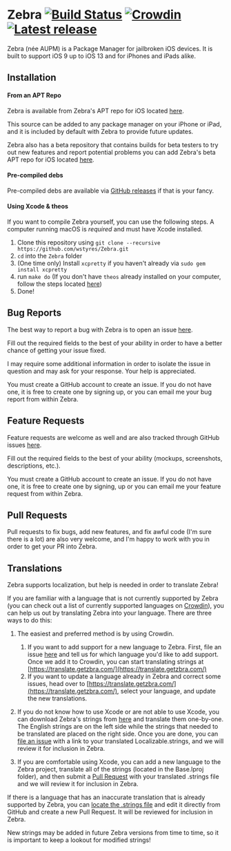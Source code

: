 # Zebra [![Build Status](https://travis-ci.org/wstyres/Zebra.svg?branch=master)](https://travis-ci.org/wstyres/Zebra) [![Crowdin](https://badges.crowdin.net/zebra/localized.svg)](https://translate.getzbra.com/project/zebra) [![Latest release](https://badge.fury.io/gh/wstyres%2FZebra.svg)](https://github.com/wstyres/Zebra/releases)
Zebra (née AUPM) is a Package Manager for jailbroken iOS devices. It is built to support iOS 9 up to iOS 13 and for iPhones and iPads alike.

## Installation
#### From an APT Repo
Zebra is available from Zebra's APT repo for iOS located [here](https://getzbra.com/repo).

This source can be added to any package manager on your iPhone or iPad, and it is included by default with Zebra to provide future updates.

Zebra also has a beta repository that contains builds for beta testers to try out new features and report potential problems you can add Zebra's beta APT repo for iOS located [here](https://getzbra.com/beta).

#### Pre-compiled debs
Pre-compiled debs are available via [GitHub releases](https://github.com/wstyres/Zebra/releases) if that is your fancy.

#### Using Xcode & theos
If you want to compile Zebra yourself, you can use the following steps. A computer running macOS is _required_ and must have Xcode installed.

1. Clone this repository using `git clone --recursive https://github.com/wstyres/Zebra.git`
2. `cd` into the `Zebra` folder
3. (One time only) Install `xcpretty` if you haven't already via `sudo gem install xcpretty`
4. run `make do` (If you don't have `theos` already installed on your computer, follow the steps located [here](https://github.com/theos/theos/wiki/Installation))
5. Done!

## Bug Reports

The best way to report a bug with Zebra is to open an issue [here](https://github.com/wstyres/Zebra/issues/new?assignees=wstyres&labels=bug&template=bug_report.md&title=).

Fill out the required fields to the best of your ability in order to have a better chance of getting your issue fixed.

I may require some additional information in order to isolate the issue in question and may ask for your response. Your help is appreciated.

You must create a GitHub account to create an issue. If you do not have one, it is free to create one by signing up, or you can email me your bug report from within Zebra.

## Feature Requests

Feature requests are welcome as well and are also tracked through GitHub issues [here](https://github.com/wstyres/Zebra/issues/new?assignees=&labels=enhancement&template=feature_request.md&title=).

Fill out the required fields to the best of your ability (mockups, screenshots, descriptions, etc.).

You must create a GitHub account to create an issue. If you do not have one, it is free to create one by signing, up or you can email me your feature request from within Zebra.

## Pull Requests

Pull requests to fix bugs, add new features, and fix awful code (I'm sure there is a lot) are also very welcome, and I'm happy to work with you in order to get your PR into Zebra.

## Translations

Zebra supports localization, but help is needed in order to translate Zebra!

If you are familiar with a language that is not currently supported by Zebra (you can check out a list of currently supported languages on [Crowdin](https://translate.getzbra.com/)), you can help us out by translating Zebra into your language. There are three ways to do this:

1. The easiest and preferred method is by using Crowdin.
   1. If you want to add support for a new language to Zebra. First, file an issue [here](https://github.com/wstyres/Zebra/issues/new?assignees=&labels=localization&template=localization-support.md&title=%5BLocalize%5D) and tell us for which language you'd like to add support. Once we add it to Crowdin, you can start translating strings at [https://translate.getzbra.com/](https://translate.getzbra.com/)
   2. If you want to update a language already in Zebra and correct some issues, head over to [https://translate.getzbra.com/](https://translate.getzbra.com/), select your language, and update the new translations.

2. If you do not know how to use Xcode or are not able to use Xcode, you can download Zebra's strings from [here](https://raw.githubusercontent.com/wstyres/Zebra/master/Zebra/Base.lproj/Localizable.strings) and translate them one-by-one. The English strings are on the left side while the strings that needed to be translated are placed on the right side. Once you are done, you can [file an issue](https://github.com/wstyres/Zebra/issues/new?assignees=&labels=localization&template=localization-support.md&title=%5BLocalize%5D) with a link to your translated Localizable.strings, and we will review it for inclusion in Zebra.

3. If you are comfortable using Xcode, you can add a new language to the Zebra project, translate all of the strings (located in the Base.lproj folder), and then submit a [Pull Request](https://github.com/wstyres/Zebra/compare) with your translated .strings file and we will review it for inclusion in Zebra.

If there is a language that has an inaccurate translation that is already supported by Zebra, you can [locate the .strings file](https://github.com/wstyres/Zebra/tree/master/Zebra/Base.lproj) and edit it directly from GitHub and create a new Pull Request. It will be reviewed for inclusion in Zebra.

New strings may be added in future Zebra versions from time to time, so it is important to keep a lookout for modified strings!
